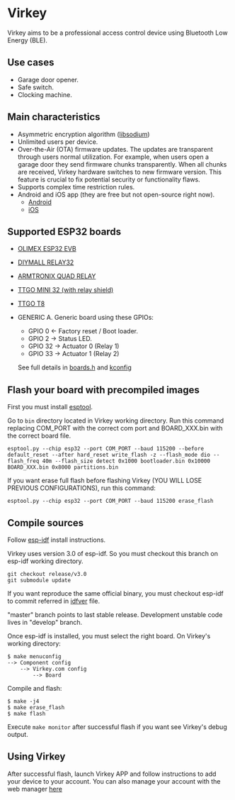 # Virkey
Virkey aims to be a professional access control device using Bluetooth Low Energy (BLE).

## Use cases
* Garage door opener.
* Safe switch.
* Clocking machine.

## Main characteristics
- Asymmetric encryption algorithm ([libsodium](https://download.libsodium.org/doc/))
- Unlimited users per device.
- Over-the-Air (OTA) firmware updates. The updates are transparent through users normal utilization. For example, when users open a garage door they send firmware chunks transparently. When all chunks are received, Virkey hardware switches to new firmware version.
This feature is crucial to fix potential security or functionality flaws.
- Supports complex time restriction rules.
- Android and iOS app (they are free but not open-source right now).
  * [Android](https://play.google.com/store/apps/details?id=com.virkey.basic.cordova)
  * [iOS](https://itunes.apple.com/us/app/virkey-cloud/id1315035954?mt=8)


## Supported ESP32 boards
- [OLIMEX ESP32 EVB](https://www.olimex.com/Products/IoT/ESP32-EVB/open-source-hardware)
- [DIYMALL RELAY32](http://www.diymalls.com/esp32-wifi-bluetooth-relay-module)
- [ARMTRONIX QUAD RELAY](https://www.tindie.com/products/Armtronix/wifibt-esp32-quad-relay-board-amazon-alexa/)
- [TTGO MINI 32 (with relay shield)](https://es.aliexpress.com/store/product/20-EN-1-KITS-TTGO-MINI32-V2-0-ESP32-WiFi-Bluetooth-learning-kit-MINI-D1-IOT/2787042_32845377733.html)
- [TTGO T8](https://es.aliexpress.com/store/product/T8-V1-3-TTGO-ESP32-4-MB-PSRAM-TF-3D-antena-WiFi-m-dulo-Bluetooth-ESP32/1983387_32853967655.html)
- GENERIC A. Generic board using these GPIOs:
  * GPIO 0  <- Factory reset / Boot loader.
  * GPIO 2  -> Status LED.
  * GPIO 32 -> Actuator 0 (Relay 1)
  * GPIO 33 -> Actuator 1 (Relay 2)
  
  See full details in [boards.h](https://github.com/nayarsystems/virkey/blob/master/main/boards.h) and [kconfig](https://github.com/nayarsystems/virkey/blob/master/main/Kconfig)

## Flash your board with precompiled images
First you must install [esptool](https://github.com/espressif/esptool).

Go to `bin` directory located in Virkey working directory.
Run this command replacing COM_PORT with the correct com port and BOARD_XXX.bin with the correct board file.
```
esptool.py --chip esp32 --port COM_PORT --baud 115200 --before default_reset --after hard_reset write_flash -z --flash_mode dio --flash_freq 40m --flash_size detect 0x1000 bootloader.bin 0x10000 BOARD_XXX.bin 0x8000 partitions.bin
```

If you want erase full flash before flashing Virkey (YOU WILL LOSE PREVIOUS CONFIGURATIONS), run this command:
```
esptool.py --chip esp32 --port COM_PORT --baud 115200 erase_flash
```
## Compile sources
Follow [esp-idf](https://github.com/espressif/esp-idf) install instructions.

Virkey uses version 3.0 of esp-idf. So you must checkout this branch on esp-idf working directory.
 ```
 git checkout release/v3.0
 git submodule update
 ```
 If you want reproduce the same official binary, you must checkout esp-idf to commit referred in [idfver](https://github.com/nayarsystems/virkey/blob/master/idfver) file.

 "master" branch points to last stable release. Development unstable code lives in "develop" branch.

Once esp-idf is installed, you must select the right board.
On Virkey's working directory:
```
$ make menuconfig
--> Component config
    --> Virkey.com config
        --> Board
```
Compile and flash:

```
$ make -j4
$ make erase_flash
$ make flash
```
Execute `make monitor` after successful flash if you want see Virkey's debug output.

## Using Virkey
After successful flash, launch Virkey APP and follow instructions to add your device to your account.
You can also manage your account with the web manager [here](https://admin.virkey.com)



